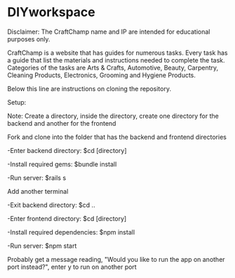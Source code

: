 # DIYworkspace

Disclaimer: The CraftChamp name and IP are intended for educational purposes only.

CraftChamp is a website that has guides for numerous tasks. Every task has a guide that list the materials and instructions needed to complete the task. Categories of the tasks are Arts & Crafts, Automotive, Beauty, Carpentry, Cleaning Products, Electronics, Grooming and Hygiene Products. 

Below this line are instructions on cloning the repository.

Setup:

Note: Create a directory, inside the directory, create one directory for the backend and another for the frontend

Fork and clone into the folder that has the backend and frontend directories

-Enter backend directory: $cd [directory]

-Install required gems: $bundle install

-Run server: $rails s

Add another terminal

-Exit backend directory: $cd ..

-Enter frontend directory: $cd [directory]

-Install required dependencies: $npm install

-Run server: $npm start

Probably get a message reading, "Would you like to run the app on another port instead?", enter y to run on another port
